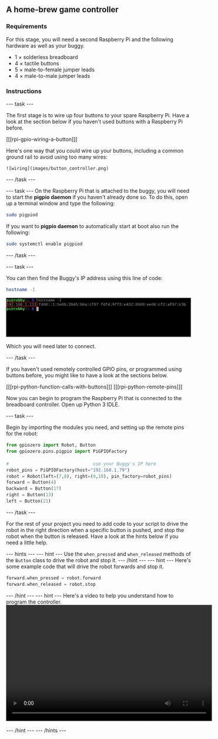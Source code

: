 ## A home-brew game controller

### Requirements
For this stage, you will need a second Raspberry Pi and the following hardware as well as your buggy.
- 1 × solderless breadboard
- 4 × tactile buttons
- 5 × male-to-female jumper leads
- 4 × male-to-male jumper leads 

### Instructions

--- task ---

The first stage is to wire up four buttons to your spare Raspberry Pi. Have a look at the section below if you haven't used buttons with a Raspberry Pi before.

[[[rpi-gpio-wiring-a-button]]]

Here's one way that you could wire up your buttons, including a common ground rail to avoid using too many wires:

	![wiring](images/button_controller.png)

--- /task ---

--- task ---
On the Raspberry Pi that is attached to the buggy, you will need to start the **pigpio daemon** if you haven't already done so. To do this, open up a terminal window and type the following:

```bash
sudo pigpiod
```

If you want to **pigpio daemon** to automatically start at boot also run the following:

```bash
sudo systemctl enable pigpiod
```
--- /task ---

--- task ---

You can then find the Buggy's IP address using this line of code:

```bash
hostname -I
```

![hostname](images/hostname_annotated.png)

Which you will need later to connect.

--- /task ---

If you haven't used remotely controlled GPIO pins, or programmed using buttons before, you might like to have a look at the sections below.

[[[rpi-python-function-calls-with-buttons]]]
[[[rpi-python-remote-pins]]]

Now you can begin to program the Raspberry Pi that is connected to the breadboard controller. Open up Python 3 IDLE.

--- task ---

Begin by importing the modules you need, and setting up the remote pins for the robot:

```python
from gpiozero import Robot, Button
from gpiozero.pins.pigpio import PiGPIOFactory

#                                use your Buggy's IP here
robot_pins = PiGPIOFactory(host="192.168.1.79") 
robot = Robot(left=(7,8), right=(9,10), pin_factory=robot_pins)
forward = Button(4)
backward = Button(17)
right = Button(13)
left = Button(21)
```
--- /task ---

For the rest of your project you need to add code to your script to drive the robot in the right direction when a specific button is pushed, and stop the robot when the button is released. Have a look at the hints below if you need a little help.

--- hints --- --- hint ---
Use the `when_pressed` and `when_released` methods of the `Button` class to drive the robot and stop it.
--- /hint --- --- hint ---
Here's some example code that will drive the robot forwards and stop it.
```python
forward.when_pressed = robot.forward
forward.when_released = robot.stop
```
--- /hint --- --- hint ---
Here's a video to help you understand how to program the controller.
<video width="560" height="315" controls>
<source src="images/home-brew-remote.webm" type="video/webm">
If your browser does not support WebM video, try Firefox or Chrome.
</video>

--- /hint --- --- /hints ---

